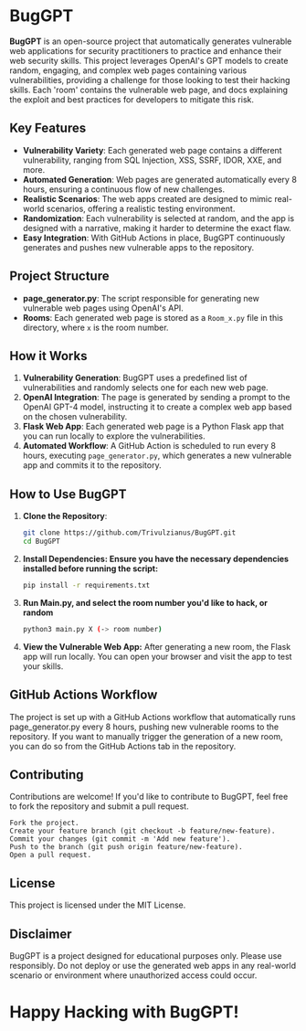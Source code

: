 # BugGPT

**BugGPT** is an open-source project that automatically generates vulnerable web applications for security practitioners to practice and enhance their web security skills. This project leverages OpenAI's GPT models to create random, engaging, and complex web pages containing various vulnerabilities, providing a challenge for those looking to test their hacking skills. Each 'room' contains the vulnerable web page, and docs explaining the exploit and best practices for developers to mitigate this risk.

## Key Features

- **Vulnerability Variety**: Each generated web page contains a different vulnerability, ranging from SQL Injection, XSS, SSRF, IDOR, XXE, and more.
- **Automated Generation**: Web pages are generated automatically every 8 hours, ensuring a continuous flow of new challenges.
- **Realistic Scenarios**: The web apps created are designed to mimic real-world scenarios, offering a realistic testing environment.
- **Randomization**: Each vulnerability is selected at random, and the app is designed with a narrative, making it harder to determine the exact flaw.
- **Easy Integration**: With GitHub Actions in place, BugGPT continuously generates and pushes new vulnerable apps to the repository.
  
## Project Structure

- **page_generator.py**: The script responsible for generating new vulnerable web pages using OpenAI's API.
- **Rooms**: Each generated web page is stored as a `Room_x.py` file in this directory, where `x` is the room number.

## How it Works

1. **Vulnerability Generation**: BugGPT uses a predefined list of vulnerabilities and randomly selects one for each new web page.
2. **OpenAI Integration**: The page is generated by sending a prompt to the OpenAI GPT-4 model, instructing it to create a complex web app based on the chosen vulnerability.
3. **Flask Web App**: Each generated web page is a Python Flask app that you can run locally to explore the vulnerabilities.
4. **Automated Workflow**: A GitHub Action is scheduled to run every 8 hours, executing `page_generator.py`, which generates a new vulnerable app and commits it to the repository.

## How to Use BugGPT

1. **Clone the Repository**:
   ```bash
   git clone https://github.com/Trivulzianus/BugGPT.git
   cd BugGPT

2. **Install Dependencies: Ensure you have the necessary dependencies installed before running the script:**

    ```bash
    pip install -r requirements.txt
3. **Run Main.py, and select the room number you'd like to hack, or random**

   ```bash
   python3 main.py X (-> room number)
 4. **View the Vulnerable Web App:**
     After generating a new room, the Flask app will run locally. You can open your browser and visit the app to test your skills.

## GitHub Actions Workflow

The project is set up with a GitHub Actions workflow that automatically runs page_generator.py every 8 hours, pushing new vulnerable rooms to the repository. If you want to manually trigger the generation of a new room, you can do so from the GitHub Actions tab in the repository.

## Contributing

Contributions are welcome! If you'd like to contribute to BugGPT, feel free to fork the repository and submit a pull request.

    Fork the project.
    Create your feature branch (git checkout -b feature/new-feature).
    Commit your changes (git commit -m 'Add new feature').
    Push to the branch (git push origin feature/new-feature).
    Open a pull request.

## License

This project is licensed under the MIT License.

## Disclaimer

BugGPT is a project designed for educational purposes only. Please use responsibly. Do not deploy or use the generated web apps in any real-world scenario or environment where unauthorized access could occur.

# Happy Hacking with BugGPT!
